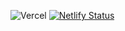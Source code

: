 ![Vercel](https://next-todo-lime.vercel.app/api/jdbbdj)
[![Netlify Status](https://api.netlify.com/api/v1/badges/445672df-f4d7-4d11-bb10-db5e8d627e52/deploy-status)](https://app.netlify.com/sites/jdbbdj-next-todo-app/deploys)
